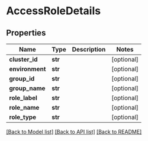 # AccessRoleDetails

## Properties
Name | Type | Description | Notes
------------ | ------------- | ------------- | -------------
**cluster_id** | **str** |  | [optional] 
**environment** | **str** |  | [optional] 
**group_id** | **str** |  | [optional] 
**group_name** | **str** |  | [optional] 
**role_label** | **str** |  | [optional] 
**role_name** | **str** |  | [optional] 
**role_type** | **str** |  | [optional] 

[[Back to Model list]](../README.md#documentation-for-models) [[Back to API list]](../README.md#documentation-for-api-endpoints) [[Back to README]](../README.md)

